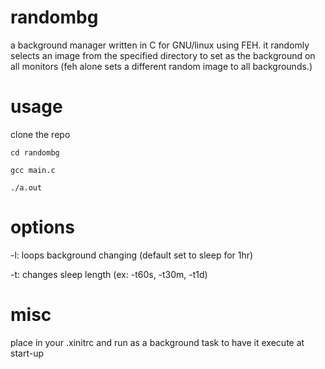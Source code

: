 # randombg
a background manager written in C for GNU/linux using FEH. it randomly selects an image from the specified directory to set as the background on all monitors (feh alone sets a different random image to all backgrounds.)

# usage
clone the repo

`cd randombg`

`gcc main.c`

`./a.out`

# options

-l: loops background changing (default set to sleep for 1hr)

-t: changes sleep length (ex: -t60s, -t30m, -t1d)

# misc

place in your .xinitrc and run as a background task to have it execute at start-up

